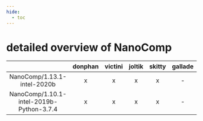 ```yaml
---
hide:
  - toc
---
```


detailed overview of NanoComp
=============================

| |donphan|victini|joltik|skitty|gallade|accelgor|swalot|doduo|
| :---: | :---: | :---: | :---: | :---: | :---: | :---: | :---: | :---: |
|NanoComp/1.13.1-intel-2020b|x|x|x|x|-|-|x|x|
|NanoComp/1.10.1-intel-2019b-Python-3.7.4|x|x|x|x|-|-|-|x|

